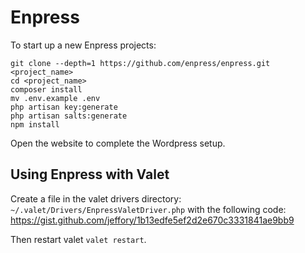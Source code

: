 # Enpress

To start up a new Enpress projects:

```
git clone --depth=1 https://github.com/enpress/enpress.git <project_name>
cd <project_name>
composer install
mv .env.example .env
php artisan key:generate
php artisan salts:generate
npm install
```

Open the website to complete the Wordpress setup.

## Using Enpress with Valet

Create a file in the valet drivers directory: `~/.valet/Drivers/EnpressValetDriver.php` with the following code:
https://gist.github.com/jeffory/1b13edfe5ef2d2e670c3331841ae9bb9

Then restart valet `valet restart`.
